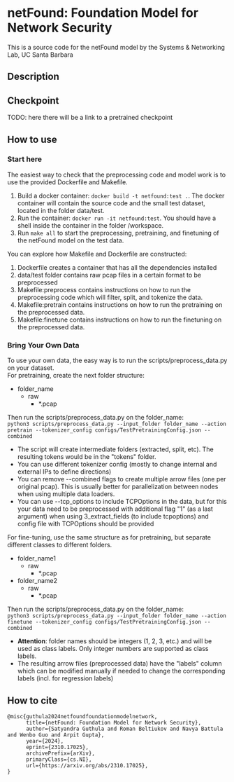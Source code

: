 # netFound: Foundation Model for Network Security

This is a source code for the netFound model by the Systems & Networking Lab, UC Santa Barbara

## Description

## Checkpoint
TODO: here there will be a link to a pretrained checkpoint

## How to use

### Start here
The easiest way to check that the preprocessing code and model work is to use the provided Dockerfile and Makefile.

1. Build a docker container: `docker build -t netfound:test .`. The docker container will contain the source code and the small test dataset, located in the folder data/test.
2. Run the container: `docker run -it netfound:test`. You should have a shell inside the container in the folder /workspace.
3. Run `make all` to start the preprocessing, pretraining, and finetuning of the netFound model on the test data.

You can explore how Makefile and Dockerfile are constructed:
1. Dockerfile creates a container that has all the dependencies installed
2. data/test folder contains raw pcap files in a certain format to be preprocessed
3. Makefile:preprocess contains instructions on how to run the preprocessing code which will filter, split, and tokenize the data.
4. Makefile:pretrain contains instructions on how to run the pretraining on the preprocessed data.
5. Makefile:finetune contains instructions on how to run the finetuning on the preprocessed data.

### Bring Your Own Data

To use your own data, the easy way is to run the scripts/preprocess_data.py on your dataset.  
For pretraining, create the next folder structure:
  - folder_name
    - raw
      - *.pcap

Then run the scripts/preprocess_data.py on the folder_name:  
`python3 scripts/preprocess_data.py --input_folder folder_name --action pretrain --tokenizer_config configs/TestPretrainingConfig.json --combined`
- The script will create intermediate folders (extracted, split, etc). The resulting tokens would be in the "tokens" folder.
- You can use different tokenizer config (mostly to change internal and external IPs to define directions)
- You can remove --combined flags to create multiple arrow files (one per original pcap). This is usually better for parallelization between nodes when using multiple data loaders.
- You can use --tcp_options to include TCPOptions in the data, but for this your data need to be preprocessed with additional flag "1" (as a last argument) when using 3_extract_fields (to include tcpoptions) and config file with TCPOptions should be provided

For fine-tuning, use the same structure as for pretraining, but separate different classes to different folders.
- folder_name1
  - raw
    - *.pcap
- folder_name2
  - raw
    - *.pcap

Then run the scripts/preprocess_data.py on the folder_name:  
`python3 scripts/preprocess_data.py --input_folder folder_name --action finetune --tokenizer_config configs/TestPretrainingConfig.json --combined`

- **Attention**: folder names should be integers (1, 2, 3, etc.) and will be used as class labels. Only integer numbers are supported as class labels.
- The resulting arrow files (preprocessed data) have the "labels" column which can be modified manually if needed to change the corresponding labels (incl. for regression labels)

  
## How to cite
```
@misc{guthula2024netfoundfoundationmodelnetwork,
      title={netFound: Foundation Model for Network Security}, 
      author={Satyandra Guthula and Roman Beltiukov and Navya Battula and Wenbo Guo and Arpit Gupta},
      year={2024},
      eprint={2310.17025},
      archivePrefix={arXiv},
      primaryClass={cs.NI},
      url={https://arxiv.org/abs/2310.17025}, 
}
```
